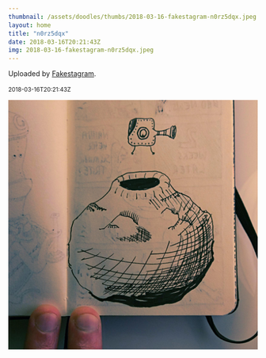 ```yaml
---
thumbnail: /assets/doodles/thumbs/2018-03-16-fakestagram-n0rz5dqx.jpeg
layout: home
title: "n0rz5dqx"
date: 2018-03-16T20:21:43Z
img: 2018-03-16-fakestagram-n0rz5dqx.jpeg
---
```


Uploaded by [Fakestagram](https://github.com/opyate/fakestagram).

<small>2018-03-16T20:21:43Z</small>

![Uploaded by Fakestagram](2018-03-16-fakestagram-n0rz5dqx.jpeg)
